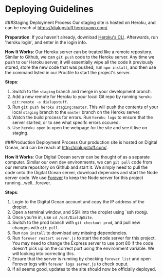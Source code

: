 # Deploying Guidelines

###Staging Deployment Process
Our staging site is hosted on Heroku, and can be reach at https://dialupstuff.herokuapp.com/.

**Preparation**:
If you haven't already, download [Heroku's CLI](https://devcenter.heroku.com/articles/heroku-command-line). Afterwards, run 'heroku login', and enter in the login info. 

**How It Works**:
Our Heroku server can be treated like a remote repository. Similar to Github, we can `git push` code to the Heroku server. Any time we push to our Heroku server, it will essentially wipe all the code it previously stored, store the new code that was pushed, run `npm install`, and then use the command listed in our Procfile to start the project's server.

**Steps**:

1. Switch to the `staging` branch and merge in your development branch.
2. Add a new remote for Heroku to your local Git repo by running `heroku git:remote -a dialupstuff`.
3. Run `git push heroku staging:master`. This will push the contents of your local `staging` branch to the `master` branch on the Heroku server.
4. Watch the build process for errors. Run `heroku logs` to ensure that the server started, or to see what specifc errors occured.
5. Use `heroku open` to open the webpage for the site and see it live on staging.


###Production Deployment Process
Our production site is hosted on Digital Ocean, and can be reach at http://dialupstuff.com/.

**How It Works**:
Our Digital Ocean server can be thought of as a separate computer. Similar our own dev environments, we can `git pull` code from our remote repository on Github and start it. We simply need to pull the code onto the Digital Ocean server, download depencies and start the Node server code. We use [Forever](https://github.com/foreverjs/forever) to keep the Node server for this project running...well...forever.

**Steps**:

1. Login to the Digital Ocean account and copy the IP address of the droplet.
2. Open a terminal window, and SSH into the droplet using `ssh root@<ipaddress>.
3. Once you're in, use `cd /opt/DialUpSite`. 
4. Switch to the prod branch with `git checkout prod`, and pull new changes with `git pull`. 
5. Run `npm install` to download any missing dependencies.
6. Run `forever restart server.js` to start the node server for this project. You may need to change the Express server to use port 80 if the code doesn't pick up on the correct port using the environment variable. We will looking into correcting this.
7. Ensure that the server is running by checking `forever list` and open Forever logs with `forever logs server.js` to check ouput.
8. If all seems good, updates to the site should now be officially deployed.

